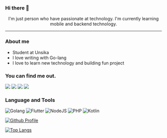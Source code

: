 ### Hi there 👋

<p style="text-align:center">I'm just person who have passionate at technology. I'm currently learning mobile and backend technology.</p>

---

### About me
- Student at Unsika
- I love writing with Go-lang
- I love to learn new technology and building fun project

### You can find me out.
<a href="https://github.com/radenrishwan"><img src="https://img.shields.io/badge/GitHub-181717.svg?style=for-the-badge&logo=GitHub&logoColor=white"></a>
<a href="https://github.com/radenrishwan"><img src="https://img.shields.io/badge/Instagram-E4405F.svg?style=for-the-badge&logo=Instagram&logoColor=white"></a>
<a href="https://github.com/radenrishwan"><img src="https://img.shields.io/badge/LinkedIn-0A66C2.svg?style=for-the-badge&logo=LinkedIn&logoColor=white"></a>
<a href="https://github.com/radenrishwan"><img src="https://img.shields.io/badge/Twitter-1DA1F2.svg?style=for-the-badge&logo=Twitter&logoColor=white"></a>

### Language and Tools
![Golang](https://img.shields.io/badge/Go-00ADD8.svg?style=for-the-badge&logo=Go&logoColor=white)
![Flutter](https://img.shields.io/badge/Flutter-02569B.svg?style=for-the-badge&logo=Flutter&logoColor=white)
![NodeJS](https://img.shields.io/badge/Node.js-339933.svg?style=for-the-badge&logo=nodedotjs&logoColor=white)
![PHP](https://img.shields.io/badge/PHP-777BB4.svg?style=for-the-badge&logo=PHP&logoColor=white)
![Kotlin](https://img.shields.io/badge/Kotlin-7F52FF.svg?style=for-the-badge&logo=Kotlin&logoColor=white)

<!-- stats -->
[![Github Profile](https://github-readme-stats.vercel.app/api?username=radenrishwan&theme=dracula)](https://github.com/anuraghazra/github-readme-stats)

[![Top Langs](https://github-readme-stats.vercel.app/api/top-langs/?username=radenrishwan&theme=dracula)](https://github.com/anuraghazra/github-readme-stats)
